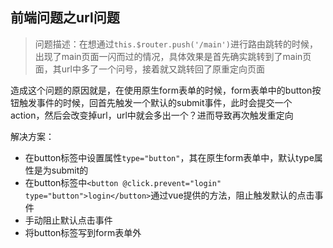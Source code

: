 ## 前端问题之url问题

> 问题描述：在想通过`this.$router.push('/main')`进行路由跳转的时候，出现了main页面一闪而过的情况，具体效果是首先确实跳转到了main页面，其url中多了一个问号，接着就又跳转回了原重定向页面

造成这个问题的原因就是，在使用原生form表单的时候，form表单中的button按钮触发事件的时候，回首先触发一个默认的submit事件，此时会提交一个action，然后会改变掉url，url中就会多出一个？进而导致再次触发重定向

解决方案：

- 在button标签中设置属性`type="button"`，其在原生form表单中，默认type属性是为submit的
- 在button标签中`<button @click.prevent="login" type="button">login</button>`通过vue提供的方法，阻止触发默认的点击事件
- 手动阻止默认点击事件
- 将button标签写到form表单外


